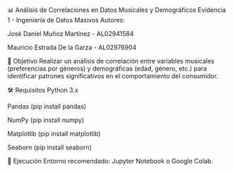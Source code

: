 📊 Análisis de Correlaciones en Datos Musicales y Demográficos
Evidencia 1 - Ingeniería de Datos Masivos
Autores:

José Daniel Muñoz Martínez - AL02941584

Mauricio Estrada De la Garza - AL02976904

📌 Objetivo
Realizar un análisis de correlación entre variables musicales (preferencias por géneros) y demográficas (edad, género, etc.) para identificar patrones significativos en el comportamiento del consumidor.

🛠 Requisitos
Python 3.x

Pandas (pip install pandas)

NumPy (pip install numpy)

Matplotlib (pip install matplotlib)

Seaborn (pip install seaborn)

🚀 Ejecución
Entorno recomendado: Jupyter Notebook o Google Colab.
